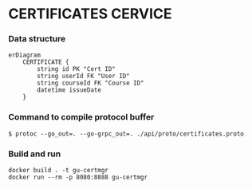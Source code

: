 # CERTIFICATES CERVICE

### Data structure

```mermaid
erDiagram
    CERTIFICATE {
        string id PK "Cert ID"
        string userId FK "User ID"
        string courseId FK "Course ID"
        datetime issueDate
    }
```

### Command to compile protocol buffer 

```
$ protoc --go_out=. --go-grpc_out=. ./api/proto/certificates.proto
```

### Build and run

```
docker build . -t gu-certmgr
docker run --rm -p 8080:8888 gu-certmgr
```
